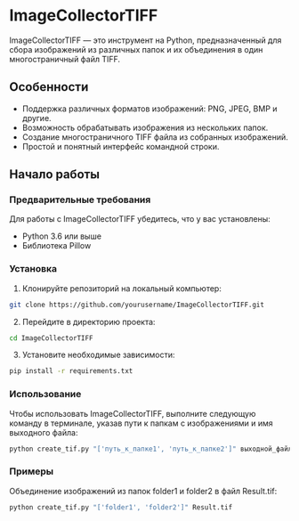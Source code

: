 # ImageCollectorTIFF

ImageCollectorTIFF — это инструмент на Python, предназначенный для сбора изображений из различных папок и их объединения в один многостраничный файл TIFF.

## Особенности

- Поддержка различных форматов изображений: PNG, JPEG, BMP и другие.
- Возможность обрабатывать изображения из нескольких папок.
- Создание многостраничного TIFF файла из собранных изображений.
- Простой и понятный интерфейс командной строки.

## Начало работы

### Предварительные требования

Для работы с ImageCollectorTIFF убедитесь, что у вас установлены:

- Python 3.6 или выше
- Библиотека Pillow

### Установка

1. Клонируйте репозиторий на локальный компьютер:

```bash
git clone https://github.com/yourusername/ImageCollectorTIFF.git
```

2. Перейдите в директорию проекта:

```bash
cd ImageCollectorTIFF
```

3. Установите необходимые зависимости:

```bash
pip install -r requirements.txt
```

### Использование

Чтобы использовать ImageCollectorTIFF, выполните следующую команду в терминале, указав пути к папкам с изображениями и имя выходного файла:

```bash
python create_tif.py "['путь_к_папке1', 'путь_к_папке2']" выходной_файл.tif
```

### Примеры

Объединение изображений из папок folder1 и folder2 в файл Result.tif:

```bash
python create_tif.py "['folder1', 'folder2']" Result.tif
```
